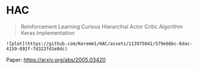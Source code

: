 # HAC
> Reinforcement Learning Curious Hierarcihal Actor Critic Algorithm Keras Implementation
```
![plot](https://github.com/Keremm1/HAC/assets/113975041/579e66bc-6dac-4159-892f-7d322fd1e8dc)
```
Paper: https://arxiv.org/abs/2005.03420
